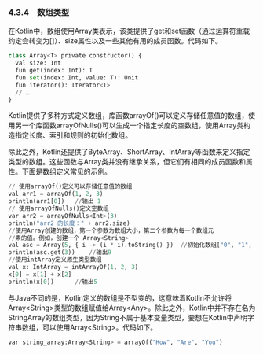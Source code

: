 ### 4.3.4　数组类型

在Kotlin中，数组使用Array类表示，该类提供了get和set函数（通过运算符重载约定会转变为[]）、size属性以及一些其他有用的成员函数。代码如下。

```python
class Array<T> private constructor() {
  val size: Int
  fun get(index: Int): T
  fun set(index: Int, value: T): Unit
  fun iterator(): Iterator<T>
  // …
}
```

Kotlin提供了多种方式定义数组，库函数arrayOf()可以定义存储任意值的数组，使用另一个库函数arrayOfNulls()可以生成一个指定长度的空数组，使用Array类构造指定长度、索引和规则的初始化数组。

除此之外，Kotlin还提供了ByteArray、ShortArray、IntArray等函数来定义指定类型的数组。这些函数与Array类并没有继承关系，但它们有相同的成员函数和属性。下面是数组定义常见的示例。

```python
// 使用arrayOf()定义可以存储任意值的数组
val arr1 = arrayOf(1, 2, 3)
println(arr1[0])   //输出 1
// 使用arrayOfNulls()定义空数组
var arr2 = arrayOfNulls<Int>(3)
println("arr2 的长度：" + arr2.size)  
//使用Array创建的数组，第一个参数为数组大小，第二个参数为每一个数组元
//素的值。例如，创建一个 Array<String>
val asc = Array(5, { i -> (i * i).toString() })  //初始化数组["0", "1", "4", "9", "16"]
println(asc.get(3))    //输出9
//使用intArray定义原生类型数组
val x: IntArray = intArrayOf(1, 2, 3)
x[0] = x[1] + x[2]
println(x[0])      //输出5
```

与Java不同的是，Kotlin定义的数组是不型变的，这意味着Kotlin不允许将Array\<String>类型的数组赋值给Array\<Any>。除此之外，Kotlin中并不存在名为StringArray的数组类型，因为String不属于基本变量类型，要想在Kotlin中声明字符串数组，可以使用Array\<String>。代码如下。

```python
var string_array:Array<String> = arrayOf("How", "Are", "You")
```

